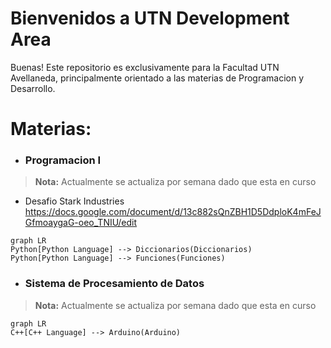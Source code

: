 
#  Bienvenidos a UTN Development Area

Buenas! Este repositorio es exclusivamente para la Facultad UTN Avellaneda, principalmente orientado a las materias de Programacion y Desarrollo.

#  Materias:
* ###  Programacion I
>  **Nota:** Actualmente se actualiza por semana dado que esta en curso

- Desafio Stark Industries
https://docs.google.com/document/d/13c882sQnZBH1D5DdploK4mFeJGfmoaygaG-oeo_TNIU/edit

```mermaid
graph LR
Python[Python Language] --> Diccionarios(Diccionarios)
Python[Python Language] --> Funciones(Funciones)
```
* ###  Sistema de Procesamiento de Datos
>  **Nota:** Actualmente se actualiza por semana dado que esta en curso
```mermaid
graph LR
C++[C++ Language] --> Arduino(Arduino)
```